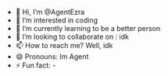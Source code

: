 - 👋 Hi, I’m @AgentEzra
- 👀 I’m interested in coding
- 🌱 I’m currently learning to be a better person
- 💞️ I’m looking to collaborate on : idk
- 📫 How to reach me?  Well, idk
- 😄 Pronouns: Im Agent 
- ⚡ Fun fact: -

<!---
AgentEzra/AgentEzra is a ✨ special ✨ repository because its `README.md` (this file) appears on your GitHub profile.
You can click the Preview link to take a look at your changes.
--->
